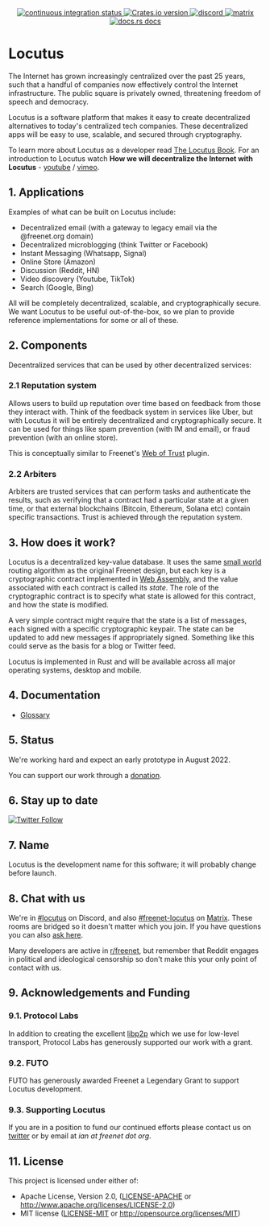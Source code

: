 <div align="center">
  <!-- Github Actions -->
  <a href="https://github.com/freenet/locutus/actions/workflows/ci.yml">
    <img src="https://img.shields.io/github/workflow/status/freenet/locutus/CI?label=CI&style=flat-square" alt="continuous integration status" />
  </a>
  <a href="https://crates.io/crates/locutus">
    <img src="https://img.shields.io/crates/v/locutus.svg?style=flat-square"
    alt="Crates.io version" />
  </a>
  <a href="https://discord.gg/2kZuKNxYXv">
    <img src="https://img.shields.io/discord/917499817758978089?style=flat-square&label=discord&logo=discord" alt="discord" />
  </a>
  <a href="https://matrix.to/#/#freenet-locutus:matrix.org">
    <img src="https://img.shields.io/matrix/freenet-locutus:matrix.org?label=matrix&logo=matrix&style=flat-square" alt="matrix" />
  </a>
  <a href="https://docs.rs/locutus">
    <img src="https://img.shields.io/badge/docs-latest-blue.svg?style=flat-square&label=api%20docs"
      alt="docs.rs docs" />
  </a>
</div>

# Locutus 

The Internet has grown increasingly centralized over the past 25 years, such that a handful of companies now effectively control the Internet infrastructure. The public square is privately owned, threatening freedom of speech and democracy.

Locutus is a software platform that makes it easy to create decentralized alternatives to today's centralized tech companies. These decentralized apps will be easy to use, scalable, and secured through cryptography.

To learn more about Locutus as a developer read [The Locutus Book](https://docs.freenet.org/). For an introduction to Locutus watch **How we will decentralize the Internet with Locutus** - [youtube](https://youtu.be/d31jmv5Tx5k) / [vimeo](https://vimeo.com/manage/videos/740461100).

## 1. Applications

Examples of what can be built on Locutus include:

* Decentralized email (with a gateway to legacy email via the @freenet.org domain)
* Decentralized microblogging (think Twitter or Facebook)
* Instant Messaging (Whatsapp, Signal)
* Online Store (Amazon)
* Discussion (Reddit, HN)
* Video discovery (Youtube, TikTok)
* Search (Google, Bing)

All will be completely decentralized, scalable, and cryptographically secure. We want Locutus to be useful out-of-the-box, so we plan to provide reference implementations for some or all of these.

## 2. Components

Decentralized services that can be used by other decentralized services:

### 2.1 Reputation system

Allows users to build up reputation over time based on feedback from those they interact with. Think of the feedback system in services like Uber, but with Locutus it will be entirely decentralized and cryptographically secure. It can be used for things like spam prevention (with IM and email), or fraud prevention (with an online store).

This is conceptually similar to Freenet's [Web of Trust](http://www.draketo.de/english/freenet/friendly-communication-with-anonymity) plugin.

### 2.2 Arbiters

Arbiters are trusted services that can perform tasks and authenticate the results, such as verifying that a contract had a particular state at a given time, or that external blockchains (Bitcoin, Ethereum, Solana etc) contain specific transactions. Trust is achieved through the reputation system.

## 3. How does it work?

Locutus is a decentralized key-value database. It uses the same [small world](https://freenetproject.org/assets/papers/lic.pdf) routing algorithm as the original Freenet design, but each key is a cryptographic contract implemented in [Web Assembly](https://webassembly.org/), and the value associated with each contract is called its *state*. The role of the cryptographic contract is to specify what state is allowed for this contract, and how the state is modified.

A very simple contract might require that the state is a list of messages, each signed with a specific cryptographic keypair. The state can be updated to add new messages if appropriately signed. Something like this could serve as the basis for a blog or Twitter feed.

Locutus is implemented in Rust and will be available across all major operating systems, desktop and mobile.

## 4. Documentation

* [Glossary](https://github.com/freenet/locutus/wiki/Glossary)

## 5. Status

We're working hard and expect an early prototype in August 2022. 

You can support our work through a [donation](https://freenetproject.org/pages/donate.html).


## 6. Stay up to date

[![Twitter Follow](https://img.shields.io/twitter/follow/freenetorg?color=%2300EE00&logo=twitter&style=plastic)](https://twitter.com/FreenetOrg)

## 7. Name

Locutus is the development name for this software; it will probably change before launch.

## 8. Chat with us

We're in [#locutus](https://discord.gg/2kZuKNxYXv) on Discord, and also [#freenet-locutus](https://matrix.to/#/#freenet-locutus:matrix.org) on [Matrix](https://matrix.org/). These rooms are bridged so it doesn't matter which you join. If you have questions you can also [ask here](https://github.com/freenet/locutus/discussions).

Many developers are active in [r/freenet](https://www.reddit.com/r/Freenet/), but remember that Reddit engages in political and ideological censorship so don't make this your only point of contact with us.

## 9. Acknowledgements and Funding

### 9.1. Protocol Labs

In addition to creating the excellent [libp2p](https://github.com/libp2p/rust-libp2p) which we use for low-level transport, Protocol Labs has 
generously supported our work with a grant.

### 9.2. FUTO

FUTO has generously awarded Freenet a Legendary Grant to support Locutus development.

### 9.3. Supporting Locutus

If you are in a position to fund our continued efforts please contact us on [twitter](https://twitter.com/FreenetOrg) or by email at 
*ian at freenet dot org*.

## 11. License

This project is licensed under either of:

- Apache License, Version 2.0, ([LICENSE-APACHE](LICENSE-APACHE) or
  http://www.apache.org/licenses/LICENSE-2.0)
- MIT license ([LICENSE-MIT](LICENSE-MIT) or
  http://opensource.org/licenses/MIT)
